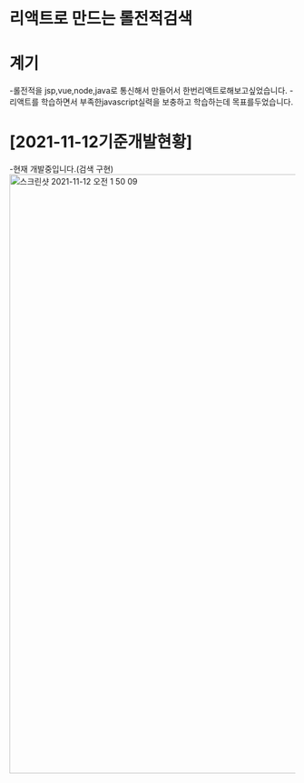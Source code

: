 # 리액트로 만드는 롤전적검색 

# 계기
-롤전적을 jsp,vue,node,java로 통신해서 만들어서 한번리액트로해보고싶었습니다.
-리액트를 학습하면서 부족한javascript실력을 보충하고 학습하는데 목표를두었습니다.

# [2021-11-12기준개발현황]
-현재 개발중입니다.(검색 구현) 
<img width="1054" alt="스크린샷 2021-11-12 오전 1 50 09" src="https://user-images.githubusercontent.com/69393030/141336821-5be15cf9-28ac-4743-a81c-df8d45ce36a0.png">
